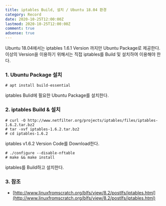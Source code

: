 ```yaml
---
title: iptables Build, 설치 / Ubuntu 18.04 환경
category: Record
date: 2020-10-25T12:00:00Z
lastmod: 2020-10-25T12:00:00Z
comment: true
adsense: true
---
```


Ubuntu 18.04에서는 iptables 1.6.1 Version 까지만 Ubuntu Package로 제공한다. 이상의 Version을 이용하기 위해서는 직접 iptables를 Build 및 설치하여 이용해야 한다.

### 1. Ubuntu Package 설치

~~~console
# apt install build-essential
~~~

iptables Bulid에 필요한 Ubuntu Package를 설치한다.

### 2. iptables Build & 설치

~~~console
# curl -O http://www.netfilter.org/projects/iptables/files/iptables-1.6.2.tar.bz2
# tar -xvf iptables-1.6.2.tar.bz2
# cd iptables-1.6.2
~~~

iptables v1.6.2 Version Code를 Download한다.

~~~
# ./configure --disable-nftable
# make && make install
~~~

iptables를 Build하고 설치한다.

### 3. 참조

* [http://www.linuxfromscratch.org/blfs/view/8.2/postlfs/iptables.html](http://www.linuxfromscratch.org/blfs/view/8.2/postlfs/iptables.html)